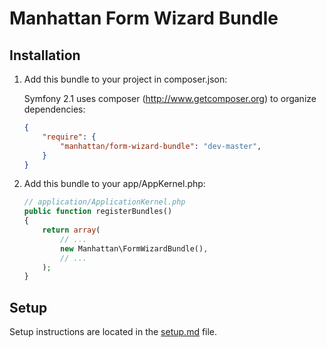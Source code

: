 Manhattan Form Wizard Bundle
============================

Installation
------------

1. Add this bundle to your project in composer.json:

    Symfony 2.1 uses composer (http://www.getcomposer.org) to organize dependencies:

    ```json
    {
        "require": {
            "manhattan/form-wizard-bundle": "dev-master",
        }
    }
    ```

2. Add this bundle to your app/AppKernel.php:

    ``` php
    // application/ApplicationKernel.php
    public function registerBundles()
    {
        return array(
            // ...
            new Manhattan\FormWizardBundle(),
            // ...
        );
    }
    ```

Setup
-----

Setup instructions are located in the [setup.md](https://github.com/frodosghost/FormWizardBundle/blob/master/Resources/doc/setup.md) file.
